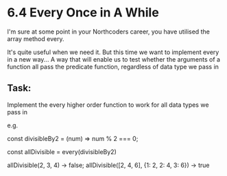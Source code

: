 # 6.4 Every Once in A While

I'm sure at some point in your Northcoders career, you have utilised the array method every.

It's quite useful when we need it. But this time we want to implement every in a new way... A way that will enable us to test whether the arguments of a function all pass the predicate function, regardless of data type we pass in

## Task:

Implement the every higher order function to work for all data types we pass in

e.g.

const divisibleBy2 = (num) => num % 2 === 0;

const allDivisible = every(divisibleBy2)

allDivisible(2, 3, 4) -> false;
allDivisible([2, 4, 6], {1: 2, 2: 4, 3: 6}) -> true